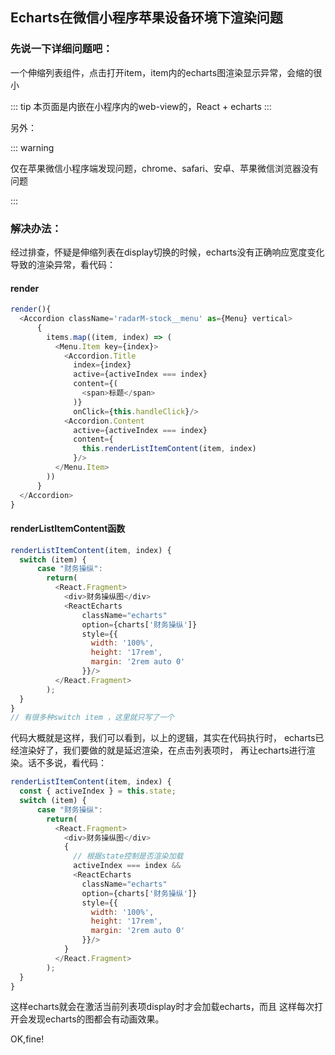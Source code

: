 

## Echarts在微信小程序苹果设备环境下渲染问题


### 先说一下详细问题吧：

一个伸缩列表组件，点击打开item，item内的echarts图渲染显示异常，会缩的很小

::: tip
本页面是内嵌在小程序内的web-view的，React + echarts
:::

另外：

::: warning

仅在苹果微信小程序端发现问题，chrome、safari、安卓、苹果微信浏览器没有问题

::: 

### 解决办法：

经过排查，怀疑是伸缩列表在display切换的时候，echarts没有正确响应宽度变化导致的渲染异常，看代码：

#### render

``` js
render(){
  <Accordion className='radarM-stock__menu' as={Menu} vertical>
      {
        items.map((item, index) => (
          <Menu.Item key={index}>
            <Accordion.Title
              index={index}
              active={activeIndex === index}
              content={(
                <span>标题</span>
              )}
              onClick={this.handleClick}/>
            <Accordion.Content
              active={activeIndex === index}
              content={
                this.renderListItemContent(item, index)
              }/>
          </Menu.Item>
        ))
      }
  </Accordion>
}
```

#### renderListItemContent函数

``` js
renderListItemContent(item, index) {
  switch (item) {
      case "财务操纵":
        return(
          <React.Fragment>
            <div>财务操纵图</div>
            <ReactEcharts
                className="echarts"
                option={charts['财务操纵']}
                style={{
                  width: '100%',
                  height: '17rem',
                  margin: '2rem auto 0'
                }}/>
          </React.Fragment>
        );
  }
}
// 有很多种switch item ，这里就只写了一个
```

代码大概就是这样，我们可以看到，以上的逻辑，其实在代码执行时，
echarts已经渲染好了，我们要做的就是延迟渲染，在点击列表项时，
再让echarts进行渲染。话不多说，看代码：

``` js
renderListItemContent(item, index) {
  const { activeIndex } = this.state;
  switch (item) {
      case "财务操纵":
        return(
          <React.Fragment>
            <div>财务操纵图</div>
            {
              // 根据state控制是否渲染加载
              activeIndex === index && 
              <ReactEcharts
                className="echarts"
                option={charts['财务操纵']}
                style={{
                  width: '100%',
                  height: '17rem',
                  margin: '2rem auto 0'
                }}/>
            }
          </React.Fragment>
        );
  }
}
```

这样echarts就会在激活当前列表项display时才会加载echarts，而且
这样每次打开会发现echarts的图都会有动画效果。


OK,fine! 

<Comment/>





